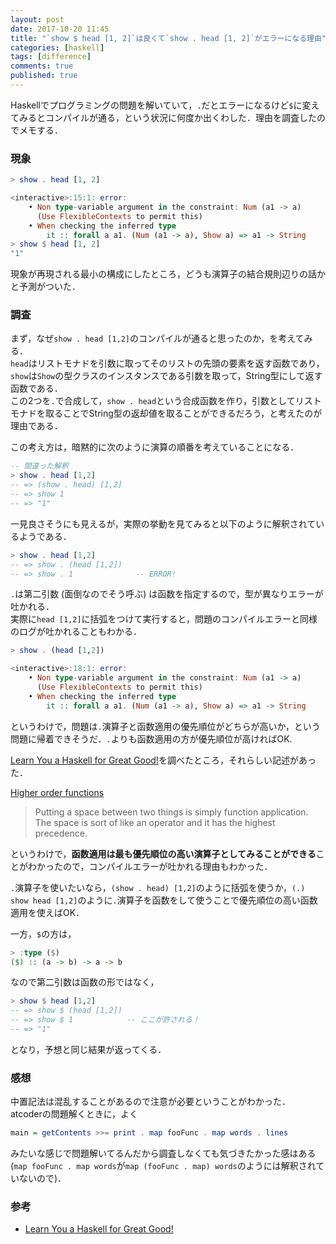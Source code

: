 ```yaml
---
layout: post
date: 2017-10-20 11:45
title: "`show $ head [1, 2]`は良くて`show . head [1, 2]`がエラーになる理由"
categories: [haskell]
tags: [difference]
comments: true
published: true
---
```


Haskellでプログラミングの問題を解いていて，`.`だとエラーになるけど`$`に変えてみるとコンパイルが通る，という状況に何度か出くわした．理由を調査したのでメモする．

### 現象

```haskell
> show . head [1, 2]

<interactive>:15:1: error:
    • Non type-variable argument in the constraint: Num (a1 -> a)
      (Use FlexibleContexts to permit this)
    • When checking the inferred type
        it :: forall a a1. (Num (a1 -> a), Show a) => a1 -> String
> show $ head [1, 2]
"1"
```

現象が再現される最小の構成にしたところ，どうも演算子の結合規則辺りの話かと予測がついた．

### 調査

まず，なぜ`show . head [1,2]`のコンパイルが通ると思ったのか，を考えてみる．  
`head`はリストモナドを引数に取ってそのリストの先頭の要素を返す函数であり，  
`show`は`Show`の型クラスのインスタンスである引数を取って，String型にして返す函数である．  
この2つを`.`で合成して，`show . head`という合成函数を作り，引数としてリストモナドを取ることでString型の返却値を取ることができるだろう，と考えたのが理由である．

この考え方は，暗黙的に次のように演算の順番を考えていることになる．

```haskell
-- 間違った解釈
> show . head [1,2]
-- => (show . head) [1,2]
-- => show 1
-- => "1"
```

一見良さそうにも見えるが，実際の挙動を見てみると以下のように解釈されているようである．

```haskell
> show . head [1,2]
-- => show . (head [1,2])
-- => show . 1              -- ERROR!
```

`.`は第二引数 (面倒なのでそう呼ぶ) は函数を指定するので，型が異なりエラーが吐かれる．  
実際に`head [1,2]`に括弧をつけて実行すると，問題のコンパイルエラーと同様のログが吐かれることもわかる．

```haskell
> show . (head [1,2])

<interactive>:18:1: error:
    • Non type-variable argument in the constraint: Num (a1 -> a)
      (Use FlexibleContexts to permit this)
    • When checking the inferred type
        it :: forall a a1. (Num (a1 -> a), Show a) => a1 -> String
```

というわけで，問題は`.`演算子と函数適用の優先順位がどちらが高いか，という問題に帰着できそうだ．`.`よりも函数適用の方が優先順位が高ければOK.

[Learn You a Haskell for Great Good!](http://learnyouahaskell.com/chapters)を調べたところ，それらしい記述があった．

[Higher order functions](http://learnyouahaskell.com/higher-order-functions)
> Putting a space between two things is simply function application. The space is sort of like an operator and it has the highest precedence.

というわけで，**函数適用は最も優先順位の高い演算子としてみることができる**ことがわかったので，コンパイルエラーが吐かれる理由もわかった．

`.`演算子を使いたいなら，`(show . head) [1,2]`のように括弧を使うか，`(.) show head [1,2]`のように`.`演算子を函数をして使うことで優先順位の高い函数適用を使えばOK．

一方，`$`の方は，

```haskell
> :type ($)
($) :: (a -> b) -> a -> b
```

なので第二引数は函数の形ではなく，

```haskell
> show $ head [1,2]
-- => show $ (head [1,2])
-- => show $ 1            -- ここが許される！
-- => "1"
```

となり，予想と同じ結果が返ってくる．



### 感想

中置記法は混乱することがあるので注意が必要ということがわかった．  
atcoderの問題解くときに，よく

```haskell
main = getContents >>= print . map fooFunc . map words . lines
```

みたいな感じで問題解いてるんだから調査しなくても気づきたかった感はある (`map fooFunc . map words`が`map (fooFunc . map) words`のようには解釈されていないので)．


### 参考
- [Learn You a Haskell for Great Good!](http://learnyouahaskell.com/chapters)
